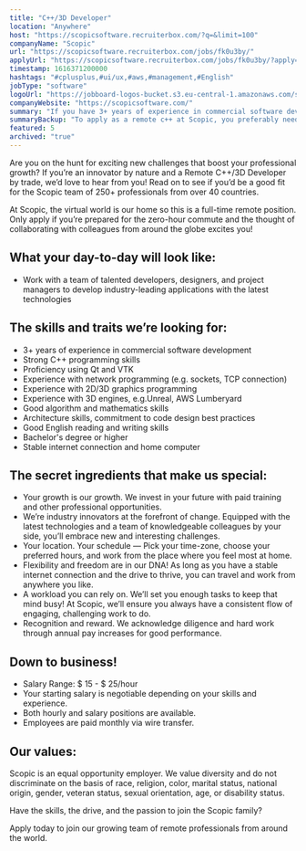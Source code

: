 ```yaml
---
title: "C++/3D Developer"
location: "Anywhere"
host: "https://scopicsoftware.recruiterbox.com/?q=&limit=100"
companyName: "Scopic"
url: "https://scopicsoftware.recruiterbox.com/jobs/fk0u3by/"
applyUrl: "https://scopicsoftware.recruiterbox.com/jobs/fk0u3by/?apply=true"
timestamp: 1616371200000
hashtags: "#cplusplus,#ui/ux,#aws,#management,#English"
jobType: "software"
logoUrl: "https://jobboard-logos-bucket.s3.eu-central-1.amazonaws.com/scopic"
companyWebsite: "https://scopicsoftware.com/"
summary: "If you have 3+ years of experience in commercial software development, consider applying to Scopic's job post for a new C++/3D Developer."
summaryBackup: "To apply as a remote c++ at Scopic, you preferably need to have some knowledge of: #ui/ux, #aws, #management."
featured: 5
archived: "true"
---
```


Are you on the hunt for exciting new challenges that boost your professional growth? If you’re an innovator by nature and a Remote C++/3D Developer by trade, we’d love to hear from you! Read on to see if you’d be a good fit for the Scopic team of 250+ professionals from over 40 countries.

At Scopic, the virtual world is our home so this is a full-time remote position. Only apply if you’re prepared for the zero-hour commute and the thought of collaborating with colleagues from around the globe excites you!

## What your day-to-day will look like:

*   Work with a team of talented developers, designers, and project managers to develop industry-leading applications with the latest technologies

## The skills and traits we’re looking for:

*   3+ years of experience in commercial software development
*   Strong C++ programming skills
*   Proficiency using Qt and VTK
*   Experience with network programming (e.g. sockets, TCP connection)
*   Experience with 2D/3D graphics programming
*   Experience with 3D engines, e.g.Unreal, AWS Lumberyard
*   Good algorithm and mathematics skills
*   Architecture skills, commitment to code design best practices
*   Good English reading and writing skills
*   Bachelor's degree or higher
*   Stable internet connection and home computer

## The secret ingredients that make us special:

*   Your growth is our growth. We invest in your future with paid training and other professional opportunities.
*   We’re industry innovators at the forefront of change. Equipped with the latest technologies and a team of knowledgeable colleagues by your side, you’ll embrace new and interesting challenges.
*   Your location. Your schedule — Pick your time-zone, choose your preferred hours, and work from the place where you feel most at home.
*   Flexibility and freedom are in our DNA! As long as you have a stable internet connection and the drive to thrive, you can travel and work from anywhere you like.
*   A workload you can rely on. We’ll set you enough tasks to keep that mind busy! At Scopic, we’ll ensure you always have a consistent flow of engaging, challenging work to do.
*   Recognition and reward. We acknowledge diligence and hard work through annual pay increases for good performance.

## Down to business!

*   Salary Range: $ 15 - $ 25/hour
*   Your starting salary is negotiable depending on your skills and experience.
*   Both hourly and salary positions are available.
*   Employees are paid monthly via wire transfer.

## Our values:

Scopic is an equal opportunity employer. We value diversity and do not discriminate on the basis of race, religion, color, marital status, national origin, gender, veteran status, sexual orientation, age, or disability status.

Have the skills, the drive, and the passion to join the Scopic family?

Apply today to join our growing team of remote professionals from around the world.
